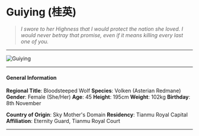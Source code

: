 # Guiying (桂英)

>*I swore to her Highness that I would protect the nation she loved. I would never betray that promise, even if it means killing every last one of you.*

___
![](https://i.imgur.com/7h3cPnu.png "Guiying")
___

#### General Information

**Regional Title**: Bloodsteeped Wolf
**Species**: Volken (Asterian Redmane)
**Gender**: Female (She/Her)
**Age**: 45
**Height**: 195cm
**Weight**: 102kg
**Birthday**: 8th November

**Country of Origin**: Sky Mother's Domain
**Residency**: Tianmu Royal Capital
**Affiliation**: Eternity Guard, Tianmu Royal Court

___